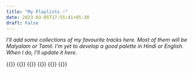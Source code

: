 ```yaml
---
title: "My Playlists 🎶"
date: 2023-03-05T17:55:41+05:30
draft: False
---
```

_I'll add some collections of my favourite tracks here. Most of them will be Malyalam or Tamil. I'm yet to develop a good palette in Hindi or English. When I do, I'll update it here._

{{<spotify type="playlist" id="6saUpn8tyLyDBNHYYQIJgt">}}
{{<spotify type="playlist" id="5i1WQghgGmXoxleoyrgzMp">}}
{{<spotify type="playlist" id="2mIrBDptLGs48OsnT2FA1g">}}
{{<spotify type="playlist" id="34pFQl42CypBRjDoBnbKGe">}}
{{<spotify type="playlist" id="6t7mP0HJiAAWPgmDp81Qrl">}}
{{<spotify type="playlist" id="0fEQ4k8DSYvIpmfITamuWr">}}
